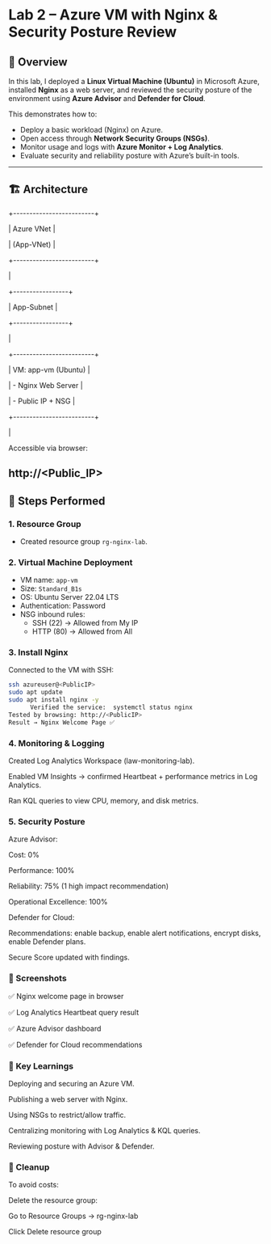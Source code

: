 # Lab 2 – Azure VM with Nginx & Security Posture Review

## 📌 Overview
In this lab, I deployed a **Linux Virtual Machine (Ubuntu)** in Microsoft Azure, installed **Nginx** as a web server, and reviewed the security posture of the environment using **Azure Advisor** and **Defender for Cloud**.  

This demonstrates how to:
- Deploy a basic workload (Nginx) on Azure.
- Open access through **Network Security Groups (NSGs)**.
- Monitor usage and logs with **Azure Monitor + Log Analytics**.
- Evaluate security and reliability posture with Azure’s built-in tools.

---

## 🏗️ Architecture
+-------------------------+

| Azure VNet |

| (App-VNet) |

+-------------------------+

|

+-----------------+

| App-Subnet |

+-----------------+

|

+-------------------------+

| VM: app-vm (Ubuntu) |

| - Nginx Web Server |

| - Public IP + NSG |

+-------------------------+

|

Accessible via browser:

http://<Public_IP>
---

## 🔧 Steps Performed

### 1. Resource Group
- Created resource group `rg-nginx-lab`.

### 2. Virtual Machine Deployment
- VM name: `app-vm`
- Size: `Standard_B1s`
- OS: Ubuntu Server 22.04 LTS
- Authentication: Password
- NSG inbound rules:
  - SSH (22) → Allowed from My IP
  - HTTP (80) → Allowed from All

### 3. Install Nginx
Connected to the VM with SSH:
```bash
ssh azureuser@<PublicIP>
sudo apt update
sudo apt install nginx -y
      Verified the service:  systemctl status nginx
Tested by browsing: http://<PublicIP>
Result → Nginx Welcome Page ✅
```
### 4. Monitoring & Logging

Created Log Analytics Workspace (law-monitoring-lab).

Enabled VM Insights → confirmed Heartbeat + performance metrics in Log Analytics.

Ran KQL queries to view CPU, memory, and disk metrics.

### 5. Security Posture

Azure Advisor:

Cost: 0%

Performance: 100%

Reliability: 75% (1 high impact recommendation)

Operational Excellence: 100%

Defender for Cloud:

Recommendations: enable backup, enable alert notifications, encrypt disks, enable Defender plans.

Secure Score updated with findings.
### 📸 Screenshots

✅ Nginx welcome page in browser

✅ Log Analytics Heartbeat query result

✅ Azure Advisor dashboard

✅ Defender for Cloud recommendations

### 🎯 Key Learnings

Deploying and securing an Azure VM.

Publishing a web server with Nginx.

Using NSGs to restrict/allow traffic.

Centralizing monitoring with Log Analytics & KQL queries.

Reviewing posture with Advisor & Defender.

### 🧹 Cleanup

To avoid costs:

Delete the resource group:

Go to Resource Groups → rg-nginx-lab

Click Delete resource group



